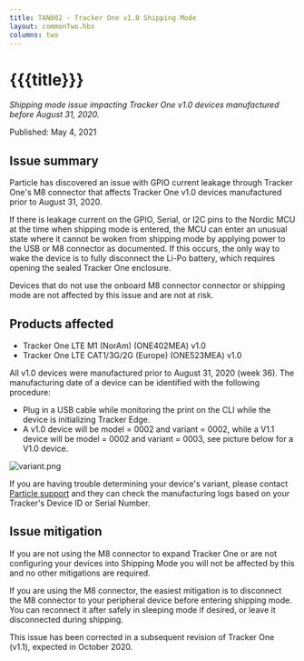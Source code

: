 ```yaml
---
title: TAN002 - Tracker One v1.0 Shipping Mode
layout: commonTwo.hbs
columns: two
---
```


# {{{title}}} 

 _Shipping mode issue impacting Tracker One v1.0 devices manufactured before August 31, 2020._

Published: May 4, 2021

## Issue summary

Particle has discovered an issue with GPIO current leakage through Tracker One's M8 connector that affects Tracker One v1.0 devices manufactured prior to August 31, 2020.

If there is leakage current on the GPIO, Serial, or I2C pins to the Nordic MCU at the time when shipping mode is entered, the MCU can enter an unusual state where it cannot be woken from shipping mode by applying power to the USB or M8 connector as documented. If this occurs, the only way to wake the device is to fully disconnect the Li-Po battery, which requires opening the sealed Tracker One enclosure.

Devices that do not use the onboard M8 connector connector or shipping mode are not affected by this issue and are not at risk.

## Products affected

* Tracker One LTE M1 (NorAm) (ONE402MEA) v1.0
* Tracker One LTE CAT1/3G/2G (Europe) (ONE523MEA) v1.0

All v1.0 devices were manufactured prior to August 31, 2020 (week 36). The manufacturing date of a device can be identified with the following procedure: 

* Plug in a USB cable while monitoring the print on the CLI while the device is initializing Tracker Edge.
* A v1.0 device will be model = 0002 and variant = 0002, while a V1.1 device will be model = 0002 and variant = 0003, see picture below for a V1.0 device.

![variant.png](/assets/images/support/variant.png)

 If you are having trouble determining your device's variant, please contact [Particle support](https://support.particle.io) and they can check the manufacturing logs based on your Tracker's Device ID or Serial Number.

## Issue mitigation

If you are not using the M8 connector to expand Tracker One or are not configuring your devices into Shipping Mode you will not be affected by this and no other mitigations are required.

If you are using the M8 connector, the easiest mitigation is to disconnect the M8 connector to your peripheral device before entering shipping mode. You can reconnect it after safely in sleeping mode if desired, or leave it disconnected during shipping.

This issue has been corrected in a subsequent revision of Tracker One (v1.1), expected in October 2020\. 
